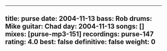 
---
title: purse
date: 2004-11-13
bass:	Rob
drums:	Mike
guitar:	Chad
day: 2004-11-13
songs: []
mixes: [purse-mp3-151]
recordings: purse-147
rating: 4.0
best: false
definitive: false
weight: 0
---
